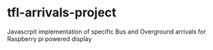 # tfl-arrivals-project
Javascrpit implementation of specific Bus and Overground arrivals for Raspberry pi powered display
